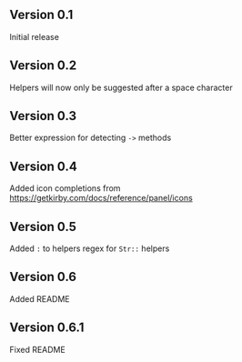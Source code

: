 ## Version 0.1

Initial release

## Version 0.2

Helpers will now only be suggested after a space character

## Version 0.3

Better expression for detecting `->` methods

## Version 0.4

Added icon completions from https://getkirby.com/docs/reference/panel/icons

## Version 0.5

Added `:` to helpers regex for `Str::` helpers

## Version 0.6

Added README

## Version 0.6.1

Fixed README